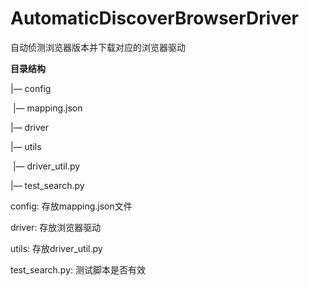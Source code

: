 # AutomaticDiscoverBrowserDriver
自动侦测浏览器版本并下载对应的浏览器驱动

**目录结构**

|— config

​	|— mapping.json

|— driver

|— utils

​	|— driver_util.py

|— test_search.py

config: 存放mapping.json文件

driver: 存放浏览器驱动

utils: 存放driver_util.py

test_search.py: 测试脚本是否有效